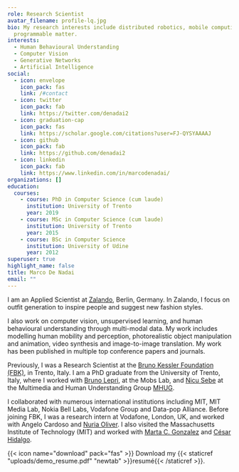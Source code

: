 ```yaml
---
role: Research Scientist
avatar_filename: profile-lq.jpg
bio: My research interests include distributed robotics, mobile computing and
  programmable matter.
interests:
  - Human Behavioural Understanding
  - Computer Vision
  - Generative Networks
  - Artificial Intelligence
social:
  - icon: envelope
    icon_pack: fas
    link: /#contact
  - icon: twitter
    icon_pack: fab
    link: https://twitter.com/denadai2
  - icon: graduation-cap
    icon_pack: fas
    link: https://scholar.google.com/citations?user=FJ-QYSYAAAAJ
  - icon: github
    icon_pack: fab
    link: https://github.com/denadai2
  - icon: linkedin
    icon_pack: fab
    link: https://www.linkedin.com/in/marcodenadai/
organizations: []
education:
  courses:
    - course: PhD in Computer Science (cum laude)
      institution: University of Trento
      year: 2019
    - course: MSc in Computer Science (cum laude)
      institution: University of Trento
      year: 2015
    - course: BSc in Computer Science
      institution: University of Udine
      year: 2012
superuser: true
highlight_name: false
title: Marco De Nadai
email: ""
---
```

I am an Applied Scientist at [Zalando](https://www.zalando.com), Berlin, Germany. In Zalando, I focus on outfit generation to inspire people and suggest new fashion styles. 

I also work on computer vision, unsupervised learning, and human behavioural understanding through multi-modal data. My work includes modelling human mobility and perception, photorealistic object manipulation and animation, video synthesis and image-to-image translation. My work has been published in multiple top conference papers and journals.

Previously, I was a Research Scientist at the [Bruno Kessler Foundation (FBK)](https://www.fbk.eu/en/), in Trento, Italy. I am a PhD graduate from the University of Trento, Italy, where I worked with [Bruno Lepri](https://scholar.google.it/citations?user=JfcopG0AAAAJ&hl=en), at the Mobs Lab, and [Nicu Sebe](http://disi.unitn.it/~sebe/) at the Multimedia and Human Understanding Group [MHUG](http://mhug.disi.unitn.it/). 

I collaborated with numerous international institutions including MIT, MIT Media Lab, Nokia Bell Labs, Vodafone Group and Data-pop Alliance. Before joining FBK, I was a research intern at Vodafone, London, UK, and worked with Angelo Cardoso and [Nuria Oliver](https://www.nuriaoliver.com/). I also visited the Massachusetts Institute of Technology (MIT) and worked with [Marta C. Gonzalez](https://ced.berkeley.edu/ced/faculty-staff/marta-gonzalez) and [César Hidalgo](https://cesarhidalgo.com/).

{{< icon name="download" pack="fas" >}} Download my {{< staticref "uploads/demo_resume.pdf" "newtab" >}}resumé{{< /staticref >}}.